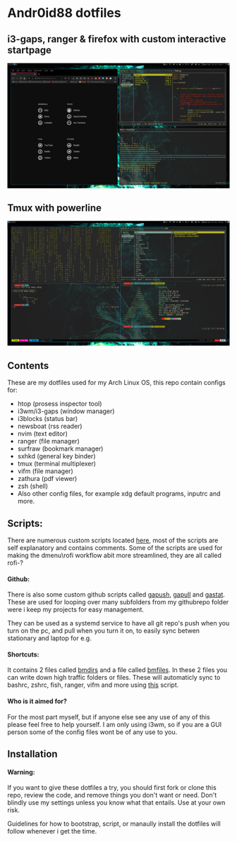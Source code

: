# Andr0id88 dotfiles

## i3-gaps, ranger & firefox with custom interactive startpage
![I3-gaps](https://github.com/Andr0id88/kalivoidrice/blob/master/i3.png "i3-gaps")

## Tmux with powerline
![Tmux](https://github.com/Andr0id88/kalivoidrice/blob/master/tmux.png "Tmux")

## Contents
These are my dotfiles used for my Arch Linux OS, this repo contain configs for:

* htop (prosess inspector tool)
* i3wm/i3-gaps (window manager)
* i3blocks (status bar)
* newsboat (rss reader)
* nvim (text editor)
* ranger (file manager)
* surfraw (bookmark manager)
* sxhkd (general key binder)
* tmux (terminal multiplexer)
* vifm (file manager)
* zathura (pdf viewer)
* zsh (shell)
* Also other config files, for example xdg default programs, inputrc and more.


## Scripts:
There are numerous custom scripts located [here](https://github.com/Andr0id88/dotfiles/tree/master/.local/bin/tools), most of the scripts are self explanatory and contains comments.
Some of the scripts are used for making the dmenu\rofi workflow abit more streamlined, they are all called rofi-?

#### Github:
There is also some custom github scripts called [gapush](https://github.com/Andr0id88/dotfiles/blob/master/.local/bin/tools/gapush), [gapull](https://github.com/Andr0id88/dotfiles/blob/master/.local/bin/tools/gapull) and [gastat](https://github.com/Andr0id88/dotfiles/blob/master/.local/bin/tools/gastat). These are used for looping over many subfolders from my githubrepo folder were i keep my projects for easy management.

They can be used as a systemd service to have all git repo's push when you turn on the pc, and pull when you turn it on, to easily sync betwen stationary and laptop for e.g.

#### Shortcuts:
It contains 2 files called [bmdirs](https://github.com/Andr0id88/dotfiles/blob/master/.config/bmdirs) and a file called [bmfiles](https://github.com/Andr0id88/dotfiles/blob/master/.config/bmfiles).
In these 2 files you can write down high traffic folders or files. These will automaticly sync to bashrc, zshrc, fish, ranger, vifm and more using [this](https://github.com/Andr0id88/dotfiles/blob/master/.local/bin/tools/shortcuts) script.


#### Who is it aimed for?
For the most part myself, but if anyone else see any use of any of this please feel free to help yourself. I am only using i3wm, so if you are a GUI person some of the config files wont be of any use to you.

## Installation
#### **Warning**:
If you want to give these dotfiles a try, you should first fork or clone this repo, review the code, and remove things you don't want or need. Don't blindly use my settings unless you know what that entails. Use at your own risk.

Guidelines for how to bootstrap, script, or manaully install the dotfiles will follow whenever i get the time.
